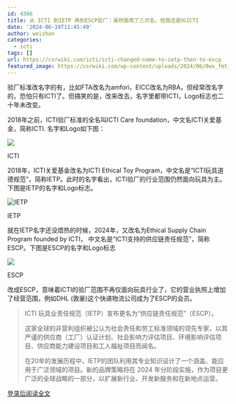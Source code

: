 ```yaml
---
id: 4366
title: 从 ICTI 到IETP 再到ESCP验厂：虽然我改了三次名，但我还是叫ICTI
date: '2024-06-19T11:45:49'
author: weizhan
categories:
  - icti
tags: []
url: https://csrwiki.com/icti/icti-changed-name-to-ietp-then-to-escp
featured_image: https://csrwiki.com/wp-content/uploads/2024/06/0wx_fmtjpegampfromappmsg.jpg
---
```


验厂标准改名字的有，比如FTA改名为amfori，EICC改名为RBA，但经常改名字的，恐怕只有ICTI了。但搞笑的是，改来改去，名字里都带ICTI，Logo标志也二十年未改变。

2018年之前，ICTI验厂标准的全名叫ICTI Care foundation，中文名ICTI关爱基金，简称ICTI. 名字和Logo如下图：

![](https://csrwiki.com/wp-content/uploads/2024/06/ICTI-Care.png)

ICTI

​2018年，ICTI关爱基金改名为ICTI Ethical Toy Program，中文名是“ICTI玩具道德规范”，简称IETP。此时的名字看出，ICTI验厂的行业范围仍然面向玩具为主。下图是IETP的名字和Logo标志。

![IETP](https://csrwiki.com/wp-content/uploads/2023/10/logo-icti.png)

IETP

就在IETP名字还没焐热的时候，2024年，又改名为Ethical Supply Chain Program founded by ICTI， 中文名是“ICTI支持的供应链责任规范”，简称ESCP。下图是ESCP的名字和Logo标志

![](https://csrwiki.com/wp-content/uploads/2024/06/ESCP-by-ICTI.jpg)

ESCP

改成ESCP，意味着ICTI的验厂范围不再仅面向玩具行业了，它的营业执照上增加了经营范围，例如DHL (敦豪)这个快递物流公司成为了ESCP的会员。

> ICTI 玩具业责任规范（IETP）宣布更名为“供应链责任规范”（ESCP）。
>
> 这家全球的非营利组织被公认为社会责任和劳工标准领域的领先专家，以其严谨的供应商（工厂）认证计划、社会影响力评估项目、环境影响评估项目、供应商能力建设项目和工人福祉项目而闻名。
>
> 在20年的发展历程中，IETP的团队利用其专业知识设计了一个涵盖、能应用于广泛领域的项目。新的品牌策略将在 2024 年分阶段实施，作为项目更广泛的全球战略的一部分，以扩展新行业、开发新服务和在新地点运营。

[登录后阅读全文](https://csrwiki.com/wp-login.php?redirect_to=https%3A%2F%2Fcsrwiki.com%2Ficti%2Ficti-changed-name-to-ietp-then-to-escp)
